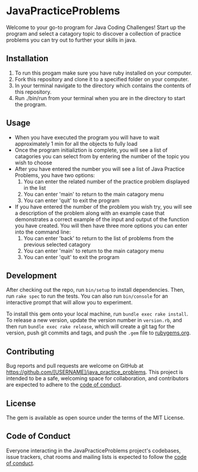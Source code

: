 # JavaPracticeProblems

Welcome to your go-to program for Java Coding Challenges! Start up the program and select a catagory topic to discover a collection of practice problems you can try out to further your skills in java.

## Installation

1) To run this progam make sure you have ruby installed on your computer. 
2) Fork this repository and clone it to a specified folder on your computer. 
3) In your terminal navigate to the directory which contains the contents of this repository.
4) Run ./bin/run from your terminal when you are in the directory to start the program.

## Usage

- When you have executed the program you will have to wait approximately 1 min for all the objects to fully load
- Once the program initializtion is complete, you will see a list of catagories you can select from by entering the number of the topic you wish to choose
- After you have entered the number you will see a list of Java Practice Problems, you have two options:
    1. You can enter the related number of the practice problem displayed in the list
    2. You can enter 'main' to return to the main catagory menu
    3. You can enter 'quit' to exit the program
- If you have entered the number of the problem you wish try, you will see a description of the problem along with an example case that demonstrates a correct example of the input and output of the function you have created. You will then have three more options you can enter into the command line:
    1. You can enter 'back' to return to the list of problems from the previous selected catagory
    2. You can enter 'main' to return to the main catagory menu
    3. You can enter 'quit' to exit the program

## Development

After checking out the repo, run `bin/setup` to install dependencies. Then, run `rake spec` to run the tests. You can also run `bin/console` for an interactive prompt that will allow you to experiment.

To install this gem onto your local machine, run `bundle exec rake install`. To release a new version, update the version number in `version.rb`, and then run `bundle exec rake release`, which will create a git tag for the version, push git commits and tags, and push the `.gem` file to [rubygems.org](https://rubygems.org).

## Contributing

Bug reports and pull requests are welcome on GitHub at https://github.com/[USERNAME]/java_practice_problems. This project is intended to be a safe, welcoming space for collaboration, and contributors are expected to adhere to the [code of conduct](https://github.com/[USERNAME]/java_practice_problems/blob/master/CODE_OF_CONDUCT.md).

## License

The gem is available as open source under the terms of the MIT License.

## Code of Conduct

Everyone interacting in the JavaPracticeProblems project's codebases, issue trackers, chat rooms and mailing lists is expected to follow the [code of conduct](https://github.com/[USERNAME]/java_practice_problems/blob/master/CODE_OF_CONDUCT.md).
